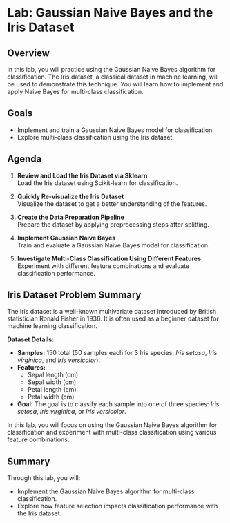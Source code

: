# Lab: Gaussian Naive Bayes and the Iris Dataset

## Overview

In this lab, you will practice using the Gaussian Naive Bayes algorithm for classification. The Iris dataset, a classical dataset in machine learning, will be used to demonstrate this technique. You will learn how to implement and apply Naive Bayes for multi-class classification.

## Goals

- Implement and train a Gaussian Naive Bayes model for classification.
- Explore multi-class classification using the Iris dataset.

## Agenda

1. **Review and Load the Iris Dataset via Sklearn**  
   Load the Iris dataset using Scikit-learn for classification.

2. **Quickly Re-visualize the Iris Dataset**  
   Visualize the dataset to get a better understanding of the features.

3. **Create the Data Preparation Pipeline**  
   Prepare the dataset by applying preprocessing steps after splitting.

4. **Implement Gaussian Naive Bayes**  
   Train and evaluate a Gaussian Naive Bayes model for classification.

5. **Investigate Multi-Class Classification Using Different Features**  
   Experiment with different feature combinations and evaluate classification performance.

## Iris Dataset Problem Summary

The Iris dataset is a well-known multivariate dataset introduced by British statistician Ronald Fisher in 1936. It is often used as a beginner dataset for machine learning classification.

**Dataset Details:**
- **Samples:** 150 total (50 samples each for 3 Iris species: *Iris setosa*, *Iris virginica*, and *Iris versicolor*).
- **Features:**  
  - Sepal length (cm)  
  - Sepal width (cm)  
  - Petal length (cm)  
  - Petal width (cm)  
- **Goal:** The goal is to classify each sample into one of three species: *Iris setosa*, *Iris virginica*, or *Iris versicolor*.

In this lab, you will focus on using the Gaussian Naive Bayes algorithm for classification and experiment with multi-class classification using various feature combinations.

## Summary

Through this lab, you will:
- Implement the Gaussian Naive Bayes algorithm for multi-class classification.
- Explore how feature selection impacts classification performance with the Iris dataset.

